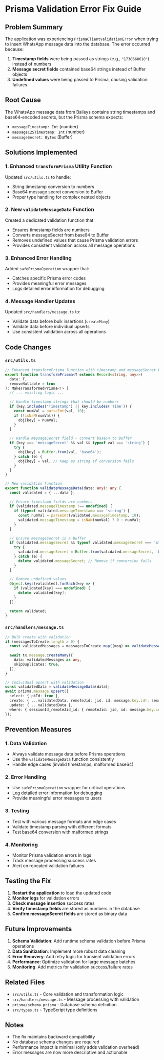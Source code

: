 # Prisma Validation Error Fix Guide

## Problem Summary

The application was experiencing `PrismaClientValidationError` when trying to insert WhatsApp message data into the database. The error occurred because:

1. **Timestamp fields** were being passed as strings (e.g., `"1738668618"`) instead of numbers
2. **Message secret fields** contained base64 strings instead of Buffer objects
3. **Undefined values** were being passed to Prisma, causing validation failures

## Root Cause

The WhatsApp message data from Baileys contains string timestamps and base64-encoded secrets, but the Prisma schema expects:
- `messageTimestamp: Int` (number)
- `messageC2STimestamp: Int` (number)  
- `messageSecret: Bytes` (Buffer)

## Solutions Implemented

### 1. Enhanced `transformPrisma` Utility Function

Updated `src/utils.ts` to handle:
- String timestamp conversion to numbers
- Base64 message secret conversion to Buffer
- Proper type handling for complex nested objects

### 2. New `validateMessageData` Function

Created a dedicated validation function that:
- Ensures timestamp fields are numbers
- Converts messageSecret from base64 to Buffer
- Removes undefined values that cause Prisma validation errors
- Provides consistent validation across all message operations

### 3. Enhanced Error Handling

Added `safePrismaOperation` wrapper that:
- Catches specific Prisma error codes
- Provides meaningful error messages
- Logs detailed error information for debugging

### 4. Message Handler Updates

Updated `src/handlers/message.ts` to:
- Validate data before bulk insertions (`createMany`)
- Validate data before individual upserts
- Use consistent validation across all operations

## Code Changes

### `src/utils.ts`
```typescript
// Enhanced transformPrisma function with timestamp and messageSecret handling
export function transformPrisma<T extends Record<string, any>>(
  data: T,
  removeNullable = true
): MakeTransformedPrisma<T> {
  // ... existing logic ...
  
  // Handle timestamp strings that should be numbers
  if (key.includes('Timestamp') || key.includes('Time')) {
    const numVal = parseInt(val, 10);
    if (!isNaN(numVal)) {
      obj[key] = numVal;
    }
  }
  
  // Handle messageSecret field - convert base64 to Buffer
  if (key === 'messageSecret' && val && typeof val === 'string') {
    try {
      obj[key] = Buffer.from(val, 'base64');
    } catch (e) {
      obj[key] = val; // Keep as string if conversion fails
    }
  }
}

// New validation function
export function validateMessageData(data: any): any {
  const validated = { ...data };
  
  // Ensure timestamp fields are numbers
  if (validated.messageTimestamp !== undefined) {
    if (typeof validated.messageTimestamp === 'string') {
      const numVal = parseInt(validated.messageTimestamp, 10);
      validated.messageTimestamp = isNaN(numVal) ? 0 : numVal;
    }
  }
  
  // Ensure messageSecret is a Buffer
  if (validated.messageSecret && typeof validated.messageSecret === 'string') {
    try {
      validated.messageSecret = Buffer.from(validated.messageSecret, 'base64');
    } catch (e) {
      delete validated.messageSecret; // Remove if conversion fails
    }
  }
  
  // Remove undefined values
  Object.keys(validated).forEach(key => {
    if (validated[key] === undefined) {
      delete validated[key];
    }
  });
  
  return validated;
}
```

### `src/handlers/message.ts`
```typescript
// Bulk create with validation
if (messagesToCreate.length > 0) {
  const validatedMessages = messagesToCreate.map((msg) => validateMessageData(msg));
  
  await tx.message.createMany({
    data: validatedMessages as any,
    skipDuplicates: true,
  });
}

// Individual upsert with validation
const validatedData = validateMessageData(data);
await prisma.message.upsert({
  select: { pkId: true },
  create: { ...validatedData, remoteJid: jid, id: message.key.id!, sessionId },
  update: { ...validatedData },
  where: { sessionId_remoteJid_id: { remoteJid: jid, id: message.key.id!, sessionId } },
});
```

## Prevention Measures

### 1. Data Validation
- Always validate message data before Prisma operations
- Use the `validateMessageData` function consistently
- Handle edge cases (invalid timestamps, malformed base64)

### 2. Error Handling
- Use `safePrismaOperation` wrapper for critical operations
- Log detailed error information for debugging
- Provide meaningful error messages to users

### 3. Testing
- Test with various message formats and edge cases
- Validate timestamp parsing with different formats
- Test base64 conversion with malformed strings

### 4. Monitoring
- Monitor Prisma validation errors in logs
- Track message processing success rates
- Alert on repeated validation failures

## Testing the Fix

1. **Restart the application** to load the updated code
2. **Monitor logs** for validation errors
3. **Check message insertion** success rates
4. **Verify timestamp fields** are stored as numbers in the database
5. **Confirm messageSecret fields** are stored as binary data

## Future Improvements

1. **Schema Validation**: Add runtime schema validation before Prisma operations
2. **Data Sanitization**: Implement more robust data cleaning
3. **Error Recovery**: Add retry logic for transient validation errors
4. **Performance**: Optimize validation for large message batches
5. **Monitoring**: Add metrics for validation success/failure rates

## Related Files

- `src/utils.ts` - Core validation and transformation logic
- `src/handlers/message.ts` - Message processing with validation
- `prisma/schema.prisma` - Database schema definition
- `src/types.ts` - TypeScript type definitions

## Notes

- The fix maintains backward compatibility
- No database schema changes are required
- Performance impact is minimal (only adds validation overhead)
- Error messages are now more descriptive and actionable
